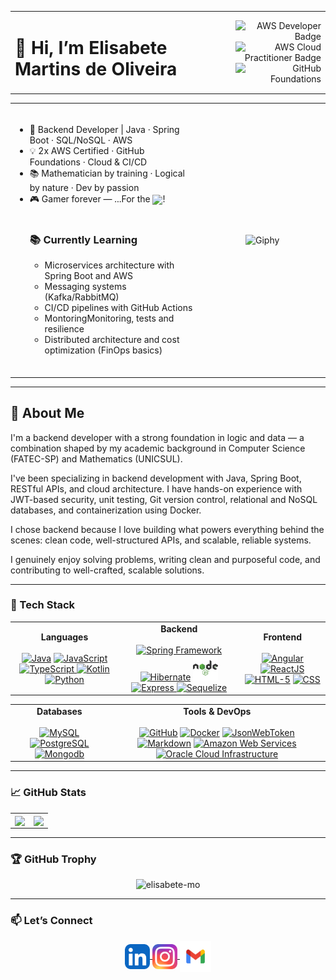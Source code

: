 <table>
  <tr>
    <td>
      <h1>👋 Hi, I’m Elisabete Martins de Oliveira</h1>
    </td>
    <td align="right" width="30%">
      <img src="https://images.credly.com/size/340x340/images/b9feab85-1a43-4f6c-99a5-631b88d5461b/image.png" width="30%" alt="AWS Developer Badge"/> 
      <img src="https://images.credly.com/size/340x340/images/00634f82-b07f-4bbd-a6bb-53de397fc3a6/image.png" width="30%" alt="AWS Cloud Practitioner Badge"/> 
      <img src="https://images.credly.com/images/024d0122-724d-4c5a-bd83-cfe3c4b7a073/image.png" width="30%" alt="GitHub Foundations"/>
    </td>
  </tr>
</table>

<table>
  <tr>
    <td>
      <ul>
	</br>
	<li>🎯 Backend Developer | Java · Spring Boot · SQL/NoSQL · AWS<br></li>
	<li>💡 2x AWS Certified · GitHub Foundations · Cloud & CI/CD<br></li>
	<li>📚 Mathematician by training · Logical by nature · Dev by passion<br></li>
	<li>🎮 Gamer forever — ...For the <img align="center" src="https://img.icons8.com/color/30/world-of-warcraft-horde.png" />!</li>
	  </br>
	<h3> 📚 Currently Learning </h3>
        <ul> 
          <li> Microservices architecture with Spring Boot and AWS</li>
          <li> Messaging systems (Kafka/RabbitMQ)</li>
          <li> CI/CD pipelines with GitHub Actions</li>
	  <li> MontoringMonitoring, tests and resilience</li>
          <li> Distributed architecture and cost optimization (FinOps basics)</li>
	</ul>
	</br>
      </ul>
    </td>
    <td align="center" width="40%>
      <a href="https://giphy.com/gifs/80s-nintendo-TTy5YmVmhmWhq">
	<img src="https://media1.giphy.com/media/TTy5YmVmhmWhq/giphy.gif?cid=ecf05e47pezss22twk6req46d990okx4wk97kraucnbqiy0b&ep=v1_gifs_search&rid=giphy.gif&ct=g" width="70%" alt="Giphy" align="center"/>
      </a>    
    </td>
  </tr>
</table>

---

## 🧠 About Me

I'm a backend developer with a strong foundation in logic and data — a combination shaped by my academic background in Computer Science (FATEC-SP) and Mathematics (UNICSUL).

I've been specializing in backend development with Java, Spring Boot, RESTful APIs, and cloud architecture. I have hands-on experience with JWT-based security, unit testing, Git version control, relational and NoSQL databases, and containerization using Docker.

I chose backend because I love building what powers everything behind the scenes: clean code, well-structured APIs, and scalable, reliable systems.

I genuinely enjoy solving problems, writing clean and purposeful code, and contributing to well-crafted, scalable solutions.

---

### 🚀 Tech Stack

<div align="center">

<table>
<tr>
<td align="center"><b>Languages</b><br><br>
  <a href="https://java.com/" target="_blank"><img alt="Java" src="https://www.vectorlogo.zone/logos/java/java-icon.svg" width="40" /></a>
  <a href="https://www.javascript.com/"><img src="https://upload.vectorlogo.zone/logos/javascript/images/806c2e30-cf85-4b36-81bb-037049603c34.svg" alt="JavaScript" width="40"/></a>
  <a href="https://www.typescriptlang.org/" target="_blank"> <img src="https://www.vectorlogo.zone/logos/typescriptlang/typescriptlang-icon.svg" alt="TypeScript" width="40"/> </a>
  <a href="https://kotlinlang.org/" target="_blank"><img alt="Kotlin" src="https://www.vectorlogo.zone/logos/kotlinlang/kotlinlang-icon.svg" width="40" /></a>
  <a href="https://python.org/" target="_blank"><img alt="Python" src="https://www.vectorlogo.zone/logos/python/python-icon.svg" width="40"/></a></td>
<td align="center"><b>Backend</b><br><br>
  <a href="https://spring.io/" target="_blank"><img alt="Spring Framework" src="https://www.vectorlogo.zone/logos/springio/springio-icon.svg" width="40" /></a>
  <a href="https://hibernate.org/" target="_blank"><img alt="Hibernate" src="https://www.vectorlogo.zone/logos/hibernate/hibernate-icon.svg" width="40" /></a>
  <a href="https://nodejs.org" target="_blank"> <img src="https://raw.githubusercontent.com/devicons/devicon/master/icons/nodejs/nodejs-original-wordmark.svg" alt="Nodejs" width="40"/> </a> 
  <a href="http://expressjs.com/" target="_blank"> <img src="https://www.vectorlogo.zone/logos/expressjs/expressjs-icon.svg" alt="Express" width="40"/> </a>
  <a href="https://sequelize.org/" target="_blank"> <img src="https://www.vectorlogo.zone/logos/sequelizejs/sequelizejs-icon.svg" alt="Sequelize" width="40"/></a>
</td>
<td align="center"><b>Frontend</b><br><br>
  <a href="https://angular.io/" target="_blank"><img alt="Angular" src="https://www.vectorlogo.zone/logos/angular/angular-icon.svg" width="40" /></a>
  <a href="https://reactjs.org/"><img src="https://www.vectorlogo.zone/logos/reactjs/reactjs-icon.svg" alt="ReactJS" width="40"/></a>
  <a href="https://html.spec.whatwg.org/multipage/"><img src="https://www.vectorlogo.zone/logos/w3_html5/w3_html5-icon.svg" alt="HTML-5" width="40"/></a>
  <a href="https://www.w3.org/Style/CSS/Overview.en.html"><img src="https://www.vectorlogo.zone/logos/w3_css/w3_css-icon.svg" alt="CSS" width="40"/></a>
</td>
</tr>
</table>
<table>
<tr>
<td align="center"><b>Databases</b><br><br>
  <a href="https://www.MySQL.com/" target="_blank"><img alt="MySQL" src="https://www.vectorlogo.zone/logos/mysql/mysql-icon.svg" width="40"/></a>
  <a href="https://www.postgresql.org/"><img src="https://www.vectorlogo.zone/logos/postgresql/postgresql-icon.svg" alt="PostgreSQL" width="40"/></a>
  <a href="https://www.mongodb.com/" target="_blank"> <img src="https://www.vectorlogo.zone/logos/mongodb/mongodb-icon.svg" alt="Mongodb" width="40"/> </a>
</td>
<td align="center"><b>Tools & DevOps</b><br><br>
  <a href="https://github.com/"><img src="https://www.vectorlogo.zone/logos/github/github-icon.svg" alt="GitHub" width="40"/></a>
  <a href="https://www.docker.com/" target="_blank"><img alt="Docker" src="https://www.vectorlogo.zone/logos/docker/docker-icon.svg" width="40"/></a>
  <a href="https://jwt.io/" target="_blank"> <img src="https://img.icons8.com/color/512/java-web-token.png" alt="JsonWebToken" width="40"/> </a> 
  <a href="https://commonmark.org/"><img src="https://www.vectorlogo.zone/logos/commonmark/commonmark-icon.svg" alt="Markdown" width="40"/></a>
  <a href="https://aws.amazon.com/"><img src="https://www.vectorlogo.zone/logos/amazon_aws/amazon_aws-icon.svg" alt="Amazon Web Services" width="40"/></a>
  <a href="https://oracle.com/"><img src="https://github.com/user-attachments/assets/794febd9-0a02-42ec-9a71-2f0c84e63633" alt="Oracle Cloud Infrastructure" width="40"/></a>
</td>
</tr>
</table>
</div>	

---

### 📈 GitHub Stats

<div align="center">
  <table border="0">
    <tr>
      <td><img align="center" src="https://github-readme-stats.vercel.app/api?username=Elisabete-MO&count_private=true&show_icons=true&theme=transparent&hide_border=true" /></td>
      <td><img align="center" src="https://github-readme-stats.vercel.app/api/top-langs/?username=Elisabete-MO&langs_count=6&theme=transparent&hide_border=true" /></td>
    </tr>
  </table>
</div>

---

### 🏆 GitHub Trophy

<p align="center"> 
  <img src="https://github-profile-trophy.vercel.app/?username=elisabete-mo&no-bg=true&no-frame=true&margin-w=15&margin-h=15&column=-1" alt="elisabete-mo" />
</p>

---

### 📫 Let’s Connect

<p align="center">
  <a href="https://www.linkedin.com/in/elisabete-martinsdeoliveira" target="blank">
    <img alt="LinkedIn" align="center" width="40px" src="https://github.com/tandpfun/skill-icons/blob/main/icons/LinkedIn.svg" />
  </a> 
  <a href="https://www.instagram.com/bete.mrt/" target="blank">
    <img alt="Instagram" align="center" width="40px" src="https://github.com/tandpfun/skill-icons/blob/main/icons/Instagram.svg"/>
  </a>
  <a href="mailto:bete.mrt@gmail.com" target="blank">
    <img alt="Email" align="center" width="50px" src="https://github.com/timche/gmail-desktop/blob/main/media/icon.svg" />
  </a>
</p>

<!---
## 👋 Hi, I’m Elisabete Martins de Oliveira
</br>
<table border="0" text-align="center">
  <tr>
    <td>
      <ul>
        <li>👀 I’m interested in WOW (...For the <img align="center" src="https://img.icons8.com/color/30/world-of-warcraft-horde.png" />!)</li>
        <li>I :heartpulse: <i>The Lord of the Rings</i>, <i>The Umbrella Academy</i> and <i>The Witcher</i></li>
<br/>
        <li><strong>🌱 I’m currently learning:</strong></li>
	  <ul>
            <li><a href="https://aws.amazon.com/pt/certification/certified-cloud-practitioner/?ch=sec&sec=rmg&d=1" target="_blank"><img align="top" alt="AWS Cloud Practitioner" src="https://img.shields.io/badge/Amazon Web Services-FF9900?style=for-the-badge&logo=amazonwebservices&logoColor=white" /></a></li>
            <li><a href="https://java.com/" target="_blank"><img align="top" alt="Java" src="https://img.shields.io/badge/Java-ED8B00?style=for-the-badge&logo=Java&logoColor=white" /></a></li>
	    <li><a href="https://spring.io/" target="_blank"><img align="top" alt="Spring" src="https://img.shields.io/badge/Spring-6DB33F?style=for-the-badge&logo=spring&logoColor=white" /></a></li>
	    <li><a href="https://mysql.com/" target="_blank"><img align="top" alt="My SQL" src="https://img.shields.io/badge/MySQL-00758f?style=for-the-badge&logo=mysql&logoColor=white" /></a></li>
	  </ul>
<br/>
        <li>⚡ Fun fact: I've been playing video games for a long, long time. :feelsgood:</li>
      </ul>
    </td>
    <td align="center">
      <a href="https://giphy.com/gifs/80s-nintendo-TTy5YmVmhmWhq">
	      <img src="https://media1.giphy.com/media/TTy5YmVmhmWhq/giphy.gif?cid=ecf05e47pezss22twk6req46d990okx4wk97kraucnbqiy0b&ep=v1_gifs_search&rid=giphy.gif&ct=g" width="60%" alt="Giphy"/>
      </a>
    </td>
  </tr>
</table>
<hr>

<div align="center">
  <table border="0">
    <tr>
      <td><img align="center" src="https://github-readme-stats.vercel.app/api?username=Elisabete-MO&count_private=true&show_icons=true&theme=transparent&hide_border=true" /></td>
      <td><img align="center" src="https://github-readme-stats.vercel.app/api/top-langs/?username=Elisabete-MO&langs_count=6&theme=transparent&hide_border=true" /></td>
    </tr>
  </table>
</div>
<hr>
  <h3>🛠️ Tech Stack</h3>
<div align="center">
  <table border="0" text-align="center">
    <tr>
      <td>
        <a href="https://java.com/" target="_blank"><img alt="Java" src="https://www.vectorlogo.zone/logos/java/java-icon.svg" width="40" /></a>
        <a href="https://spring.io/" target="_blank"><img alt="Spring Framework" src="https://www.vectorlogo.zone/logos/springio/springio-icon.svg" width="40" /></a>
        <a href="https://hibernate.org/" target="_blank"><img alt="Hibernate" src="https://www.vectorlogo.zone/logos/hibernate/hibernate-icon.svg" width="40" /></a>
	<a href="https://github.com/"><img src="https://www.vectorlogo.zone/logos/github/github-icon.svg" alt="GitHub" width="40"/></a>
        <a href="https://commonmark.org/"><img src="https://www.vectorlogo.zone/logos/commonmark/commonmark-icon.svg" alt="Markdown" width="40"/></a>
        <a href="https://www.docker.com/" target="_blank"><img alt="Docker" src="https://www.vectorlogo.zone/logos/docker/docker-icon.svg" width="40"/></a>
        <a href="https://jwt.io/" target="_blank"> <img src="https://img.icons8.com/color/512/java-web-token.png" alt="JsonWebToken" width="40"/> </a> 
        <a href="https://www.MySQL.com/" target="_blank"><img alt="MySQL" src="https://www.vectorlogo.zone/logos/mysql/mysql-icon.svg" width="40"/></a>
	<a href="https://www.mongodb.com/" target="_blank"> <img src="https://www.vectorlogo.zone/logos/mongodb/mongodb-icon.svg" alt="Mongodb" width="40"/> </a>
	<a href="https://angular.io/" target="_blank"><img alt="Angular" src="https://www.vectorlogo.zone/logos/angular/angular-icon.svg" width="40" /></a>
	<a href="https://kotlinlang.org/" target="_blank"><img alt="Kotlin" src="https://www.vectorlogo.zone/logos/kotlinlang/kotlinlang-icon.svg" width="40" /></a>
        <a href="https://python.org/" target="_blank"><img alt="Python" src="https://www.vectorlogo.zone/logos/python/python-icon.svg" width="40"/></a>
	<a href="https://www.typescriptlang.org/" target="_blank"> <img src="https://www.vectorlogo.zone/logos/typescriptlang/typescriptlang-icon.svg" alt="TypeScript" width="40"/> </a>
    </tr>
  </table>
  <table border="0" text-align="center">
    <tr>
      <td>
	<a href="https://www.javascript.com/"><img src="https://upload.vectorlogo.zone/logos/javascript/images/806c2e30-cf85-4b36-81bb-037049603c34.svg" alt="JavaScript" width="40"/></a>
        <a href="https://www.w3.org/Style/CSS/Overview.en.html"><img src="https://www.vectorlogo.zone/logos/w3_css/w3_css-icon.svg" alt="CSS" width="40"/></a>
        <a href="https://html.spec.whatwg.org/multipage/"><img src="https://www.vectorlogo.zone/logos/w3_html5/w3_html5-icon.svg" alt="HTML-5" width="40"/></a>
        <a href="https://nodejs.org" target="_blank"> <img src="https://raw.githubusercontent.com/devicons/devicon/master/icons/nodejs/nodejs-original-wordmark.svg" alt="Nodejs" width="40"/> </a>
        <a href="https://www.npmjs.com/"><img alt="npm" src="https://www.vectorlogo.zone/logos/npmjs/npmjs-icon.svg" width="40"/></a>
        <a href="https://reactjs.org/"><img src="https://www.vectorlogo.zone/logos/reactjs/reactjs-icon.svg" alt="ReactJS" width="40"/></a>
        <a href="https://redux.js.org/"><img src="https://www.svgrepo.com/show/303557/redux-logo.svg" alt="Redux" width="40"/></a>
        <a href="http://expressjs.com/" target="_blank"> <img src="https://www.vectorlogo.zone/logos/expressjs/expressjs-icon.svg" alt="Express" width="40"/> </a>
        <a href="https://sequelize.org/" target="_blank"> <img src="https://www.vectorlogo.zone/logos/sequelizejs/sequelizejs-icon.svg" alt="Sequelize" width="40"/></a>
        <a href="https://mochajs.org/" target="_blank"> <img src="https://www.vectorlogo.zone/logos/mochajs/mochajs-icon.svg" alt="Mocha" width="40"/> </a> 
      </td>
    </tr>
  </table>			
</div>

<h3>🛠️ To Learn</h3>
<div align="center">
  <table border=0>
    <tr>
        <td>
          <a href="https://aws.amazon.com/" target="_blank"><img alt="Amazon Web Services" width="40" src="https://www.vectorlogo.zone/logos/amazon_aws/amazon_aws-icon.svg" /></a>
          <a href="https://cloud.google.com/" target="_blank"><img alt="Google Cloud" src="https://www.vectorlogo.zone/logos/google_cloud/google_cloud-icon.svg" width="40"/></a>
          <a href="https://getbootstrap.com/" target="_blank"><img alt="Bootstrap" src="https://www.vectorlogo.zone/logos/getbootstrap/getbootstrap-icon.svg" width="40"/></a>
          <a href="https://testing-library.com/" target="_blank"><img alt="React Testing Library" src="https://testing-library.com/img/octopus-128x128.png" width="48px"/></a>
          <a href="https://www.cypress.io" target="_blank"> <img src="https://raw.githubusercontent.com/simple-icons/simple-icons/6e46ec1fc23b60c8fd0d2f2ff46db82e16dbd75f/icons/cypress.svg" alt="Cypress" width="40"/> </a> 
          <a href="https://www.figma.com/" target="_blank"> <img src="https://www.vectorlogo.zone/logos/figma/figma-icon.svg" alt="Figma" width="40"/> </a> 
          <a href="https://golang.org" target="_blank"> <img src="https://www.vectorlogo.zone/logos/golang/golang-icon.svg" alt="GO" width="40"/> </a> 
          <a href="https://jestjs.io" target="_blank"> <img src="https://www.vectorlogo.zone/logos/jestjsio/jestjsio-icon.svg" alt="Jest" width="40"/></a>
        </td>
    </tr>
  </table>
</div>
<hr>
<h3> 📫 How to reach me </h3>
<p align="center">
  <a href="https://skillicons.dev">   
    <a href="www.linkedin.com/in/ elisabete-martinsdeoliveira" target="blank">
      <img alt="LinkedIn" align="center" width="40px" src="https://github.com/tandpfun/skill-icons/blob/main/icons/LinkedIn.svg" />
    </a>
   
   <a href="https://www.instagram.com/bete.mrt/" target="blank">
      <img alt="Instagram" align="center" width="40px" src="https://github.com/tandpfun/skill-icons/blob/main/icons/Instagram.svg" /></a>
  </a>
  <a href="mailto:bete.mrt@gmail.com" target="blank">
      <img alt="Email" align="center" width="50px" src="https://github.com/timche/gmail-desktop/blob/main/media/icon.svg" /></a>
</p>
 
<!--  https://www.vectorlogo.zone/logos/gmail/gmail-icon.svg -->
<!--  <a href="https://twitter.com/pramod2107" target="blank"><img align="center" alt="Twitter" width="30px" src="https://www.vectorlogo.zone/logos/twitter/twitter-official.svg" /></a>
<hr>
<h3>🏆 Github Profile Trophy</h3>
  <p align="center"> 
    <a href="https://github.com/ryo-ma/github-profile-trophy"><img src="https://github-profile-trophy.vercel.app/?username=elisabete-mo&no-bg=true&no-frame=true&margin-w=15&margin-h=15&column=-1" alt="elisabete-mo" /></a> 
  </p>


```diff

- texto em vermelho
+ texto em verde
! texto em laranja
# texto em cinza
@@ texto em roxo (e negrito)@@

```
Elisabete-MO/Elisabete-MO is a ✨ special ✨ repository because its `README.md` (this file) appears on your GitHub profile.
You can click the Preview link to take a look at your changes.
--->
